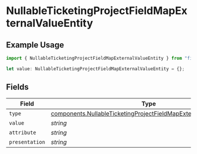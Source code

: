 # NullableTicketingProjectFieldMapExternalValueEntity

## Example Usage

```typescript
import { NullableTicketingProjectFieldMapExternalValueEntity } from "firehydrant/models/components";

let value: NullableTicketingProjectFieldMapExternalValueEntity = {};
```

## Fields

| Field                                                                                                                                                    | Type                                                                                                                                                     | Required                                                                                                                                                 | Description                                                                                                                                              |
| -------------------------------------------------------------------------------------------------------------------------------------------------------- | -------------------------------------------------------------------------------------------------------------------------------------------------------- | -------------------------------------------------------------------------------------------------------------------------------------------------------- | -------------------------------------------------------------------------------------------------------------------------------------------------------- |
| `type`                                                                                                                                                   | [components.NullableTicketingProjectFieldMapExternalValueEntityType](../../models/components/nullableticketingprojectfieldmapexternalvalueentitytype.md) | :heavy_minus_sign:                                                                                                                                       | N/A                                                                                                                                                      |
| `value`                                                                                                                                                  | *string*                                                                                                                                                 | :heavy_minus_sign:                                                                                                                                       | N/A                                                                                                                                                      |
| `attribute`                                                                                                                                              | *string*                                                                                                                                                 | :heavy_minus_sign:                                                                                                                                       | N/A                                                                                                                                                      |
| `presentation`                                                                                                                                           | *string*                                                                                                                                                 | :heavy_minus_sign:                                                                                                                                       | N/A                                                                                                                                                      |